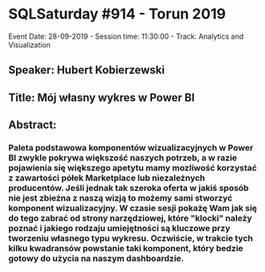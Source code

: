 # SQLSaturday #914 - Torun 2019
Event Date: 28-09-2019 - Session time: 11:30:00 - Track: Analytics and Visualization
## Speaker: Hubert Kobierzewski
## Title: Mój własny wykres w Power BI
## Abstract:
### Paleta podstawowa komponentów wizualizacyjnych w Power BI zwykle pokrywa większość naszych potrzeb, a w razie pojawienia się większego apetytu mamy mozliwość korzystać z zawartości półek Marketplace lub niezależnych producentów. Jeśli jednak tak szeroka oferta w jakiś sposób nie jest zbieżna z naszą wizją to możemy sami stworzyć komponent wizualizacyjny. W czasie sesji pokażę Wam jak się do tego zabrać od strony narzędziowej, które "klocki" należy poznać i jakiego rodzaju umiejętności są kluczowe przy tworzeniu własnego typu wykresu. Oczwiście, w trakcie tych kilku kwadransów powstanie taki komponent, który bedzie gotowy do użycia na naszym dashboardzie.
